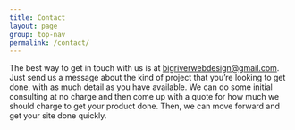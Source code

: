```yaml
---
title: Contact
layout: page
group: top-nav
permalink: /contact/
---
```


The best way to get in touch with us is at
[bigriverwebdesign@gmail.com](mailto:bigriverwebdesign@gmail.com). Just send us
a message about the kind of project that you’re looking to get done, with as
much detail as you have available. We can do some initial consulting at no
charge and then come up with a quote for how much we should charge to get your
product done. Then, we can move forward and get your site done quickly.

